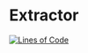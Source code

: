 # Extractor

[![Lines of Code](https://sonarcloud.io/api/project_badges/measure?project=OdairDantas_Extractor&metric=ncloc)](https://sonarcloud.io/dashboard?id=OdairDantas_Extractor)
